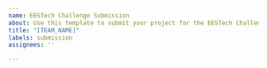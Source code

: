 ```yaml
---
name: EESTech Challenge Submission
about: Use this template to submit your project for the EESTech Challenge
title: "[TEAM_NAME]"
labels: submission
assignees: ''

---
```



